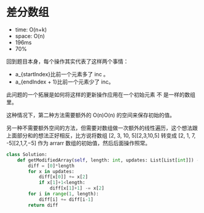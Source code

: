 # 差分数组
- time: O(n+k)
- space: O(n)
- 196ms
- 70%

回到题目本身，每个操作其实代表了这样两个事情：

- a_{startIndex}比前一个元素多了 inc 。
- a_{endIndex + 1}比前一个元素少了 inc。


此问题的一个拓展是如何将这样的更新操作应用在一个初始元素 不 是一样的数组里。

这种情况下，第二种方法需要额外的 O(n)O(n) 的空间来保存初始的值。

另一种不需要额外空间的方法，但需要对数组做一次额外的线性遍历，这个想法跟上面部分和的想法正好相反，比方说将数组 [2, 3, 10, 5][2,3,10,5] 转变成 [2, 1, 7, -5][2,1,7,−5] 作为 arrarr 数组的初始值，然后后面操作照常。


```python
class Solution:
    def getModifiedArray(self, length: int, updates: List[List[int]]) -> List[int]:
        diff = [0]*length
        for x in updates:
            diff[x[0]] += x[2]
            if x[1]+1<length:
                diff[x[1]+1] -= x[2]
        for i in range(1, length):
            diff[i] += diff[i-1]
        return diff
```

